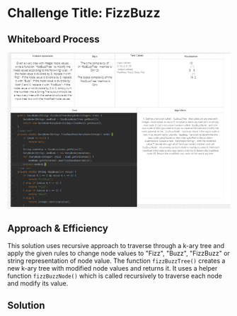 # Challenge Title: FizzBuzz
<!-- Description of the challenge -->

## Whiteboard Process
<!-- Embedded whiteboard image -->
![](cc18.PNG)
## Approach & Efficiency
<!-- What approach did you take? Why? What is the Big O space/time for this approach? -->
This solution uses recursive approach to traverse through a k-ary tree and apply the given rules to change node values to "Fizz", "Buzz", "FizzBuzz" or string representation of node value. The function `fizzBuzzTree()` creates a new k-ary tree with modified node values and returns it. It uses a helper function `fizzBuzzNode()` which is called recursively to traverse each node and modify its value.
## Solution
<!-- Show how to run your code, and examples of it in action -->
